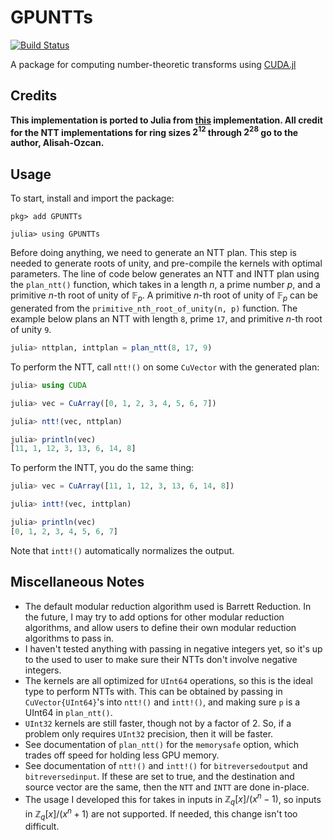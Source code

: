 # GPUNTTs

[![Build Status](https://github.com/alexp616/GPUNTTs.jl/actions/workflows/CI.yml/badge.svg?branch=main)](https://github.com/alexp616/GPUNTTs.jl/actions/workflows/CI.yml?query=branch%3Amain)

A package for computing number-theoretic transforms using [CUDA.jl](https://github.com/JuliaGPU/CUDA.jl)

## Credits
**This implementation is ported to Julia from [this](https://github.com/Alisah-Ozcan/GPU-NTT) implementation.
All credit for the NTT implementations for ring sizes $2^{12}$ through $2^{28}$ go to the author, Alisah-Ozcan.**

## Usage
To start, install and import the package:

```
pkg> add GPUNTTs

julia> using GPUNTTs
```

Before doing anything, we need to generate an NTT plan. This step is needed
to generate roots of unity, and pre-compile the kernels with optimal
parameters. The 
line of code below generates an NTT and INTT plan using the
`plan_ntt()` function, which takes in a length $n$, a prime 
number $p$, and a primitive $n$-th root of unity of $\mathbb{F}_p$. 
A primitive $n$-th root of unity of $\mathbb{F}_p$ can be generated 
from the `primitive_nth_root_of_unity(n, p)` function. The example 
below plans an NTT with length `8`, prime `17`, and primitive $n$-th root of unity `9`.
```julia
julia> nttplan, inttplan = plan_ntt(8, 17, 9)
```
To perform the NTT, call `ntt!()` on some `CuVector` with 
the generated plan:
```julia
julia> using CUDA

julia> vec = CuArray([0, 1, 2, 3, 4, 5, 6, 7])

julia> ntt!(vec, nttplan)

julia> println(vec)
[11, 1, 12, 3, 13, 6, 14, 8]
```
To perform the INTT, you do the same thing:
```julia
julia> vec = CuArray([11, 1, 12, 3, 13, 6, 14, 8])

julia> intt!(vec, inttplan)

julia> println(vec)
[0, 1, 2, 3, 4, 5, 6, 7]
```

Note that `intt!()` automatically normalizes the output.

## Miscellaneous Notes
- The default modular reduction algorithm used is Barrett Reduction. In the future,
I may try to add options for other modular reduction algorithms, and allow users
to define their own modular reduction algorithms to pass in.
- I haven't tested anything with passing in negative integers yet, so it's up to the used to user to make sure their NTTs don't involve negative integers.
- The kernels are all optimized for `UInt64` operations, so this is the ideal type to perform NTTs with. This can be obtained by passing in `CuVector{UInt64}`'s into `ntt!()` and `intt!()`, and making sure `p` is a UInt64 in `plan_ntt()`.
- `UInt32` kernels are still faster, though not by a factor of 2. So, if a problem only requires `UInt32` precision, then it will be faster.
- See documentation of `plan_ntt()` for the `memorysafe` option, which trades off speed for holding less GPU memory.
- See documentation of `ntt!()` and `intt!()` for `bitreversedoutput` and `bitreversedinput`. If these are set to true, and the destination and source vector are the same, then the `NTT` and `INTT` are done in-place.
- The usage I developed this for takes in inputs in $\mathbb{Z}_q[x]/(x^n - 1)$, so inputs in $\mathbb{Z}_q[x]/(x^n + 1)$ are not supported. If needed, this change isn't too difficult.
